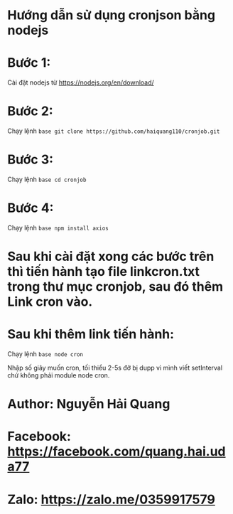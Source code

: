 # Hướng dẫn sử dụng cronjson bằng nodejs

# Bước 1:
Cài đặt nodejs từ <a href="https://nodejs.org/en/download/">https://nodejs.org/en/download/</a>

# Bước 2:
Chạy lệnh ```base git clone https://github.com/haiquang110/cronjob.git```

# Bước 3:
Chạy lệnh ```base cd cronjob```

# Bước 4:
Chạy lệnh ```base npm install axios```

# Sau khi cài đặt xong các bước trên thì tiến hành tạo file linkcron.txt trong thư mục cronjob, sau đó thêm Link cron vào.

# Sau khi thêm link tiến hành:
Chạy lệnh ```base node cron```

Nhập số giây muốn cron, tối thiểu 2-5s đỡ bị dupp vì mình viết setInterval chứ không phải module node cron.

# Author: Nguyễn Hải Quang
# Facebook: <a href="https://facebook.com/quang.hai.uda77">https://facebook.com/quang.hai.uda77</a>
# Zalo: <a href="https://zalo.me/0359917579">https://zalo.me/0359917579</a>
